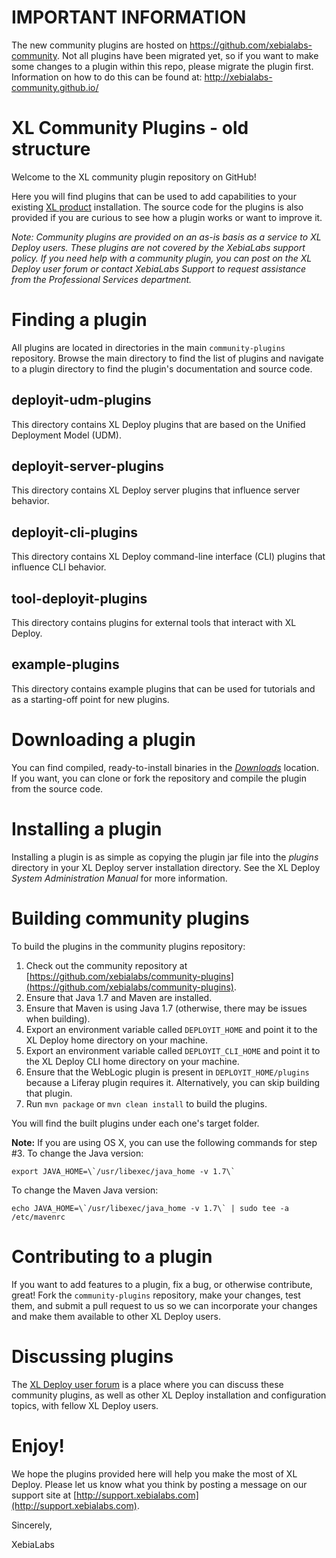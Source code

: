# IMPORTANT INFORMATION #

The new community plugins are hosted on https://github.com/xebialabs-community. Not all plugins have been migrated yet, so if you want to make some changes to a plugin within this repo, please migrate the plugin first. Information on how to do this can be found at: http://xebialabs-community.github.io/

# XL Community Plugins - old structure #

Welcome to the XL community plugin repository on GitHub!

Here you will find plugins that can be used to add capabilities to your existing [XL product](http://www.xebialabs.com/tour) installation. The source code
for the plugins is also provided if you are curious to see how a plugin works or want to improve it.

_Note: Community plugins are provided on an as-is basis as a service to XL Deploy users. These plugins are not covered by the XebiaLabs support policy. If you need help with a community plugin, you can post on the XL Deploy user forum or contact XebiaLabs Support to request assistance from the Professional Services department._

# Finding a plugin

All plugins are located in directories in the main `community-plugins` repository. Browse the main directory to find the list of plugins and navigate to a plugin directory to find the plugin's documentation and source code.

## deployit-udm-plugins

This directory contains XL Deploy plugins that are based on the Unified Deployment Model (UDM).

## deployit-server-plugins

This directory contains XL Deploy server plugins that influence server behavior.

## deployit-cli-plugins

This directory contains XL Deploy command-line interface (CLI) plugins that influence CLI behavior.

## tool-deployit-plugins

This directory contains plugins for external tools that interact with XL Deploy.

## example-plugins

This directory contains example plugins that can be used for tutorials and as a starting-off point for new plugins.

# Downloading a plugin

You can find compiled, ready-to-install binaries in the [_Downloads_](https://dist.xebialabs.com/public/community/) location.
If you want, you can clone or fork the repository and compile the plugin from the source code.

# Installing a plugin

Installing a plugin is as simple as copying the plugin jar file into the _plugins_ directory in your XL Deploy server installation directory. See the XL Deploy *System Administration Manual* for more information.

# Building community plugins

To build the plugins in the community plugins repository:
 
1.  Check out the community repository at [https://github.com/xebialabs/community-plugins](https://github.com/xebialabs/community-plugins).
2.  Ensure that Java 1.7 and Maven are installed. 
3.  Ensure that Maven is using Java 1.7 (otherwise, there may be issues when building). 
4.  Export an environment variable called `DEPLOYIT_HOME` and point it to the XL Deploy home directory on your machine.
5.  Export an environment variable called `DEPLOYIT_CLI_HOME` and point it to the XL Deploy CLI home directory on your machine.
6.  Ensure that the WebLogic plugin is present in `DEPLOYIT_HOME/plugins` because a Liferay plugin requires it. Alternatively, you can skip building that plugin. 
7.  Run `mvn package` or `mvn clean install` to build the plugins. 

You will find the built plugins under each one's target folder.

**Note:** If you are using OS X, you can use the following commands for step #3. To change the Java version: 

    export JAVA_HOME=\`/usr/libexec/java_home -v 1.7\`
    
To change the Maven Java version:

    echo JAVA_HOME=\`/usr/libexec/java_home -v 1.7\` | sudo tee -a /etc/mavenrc

# Contributing to a plugin

If you want to add features to a plugin, fix a bug, or otherwise contribute, great! Fork the `community-plugins` repository, make your changes, test them, and submit a pull request to us so we can incorporate your changes and make them available
to other XL Deploy users. 

# Discussing plugins

The [XL Deploy user forum](http://support.xebialabs.com/forums/20273366-deployit-users) is a place where you can discuss these community plugins, as well as other XL Deploy installation and configuration topics, with fellow XL Deploy users.

# Enjoy!

We hope the plugins provided here will help you make the most of XL Deploy. Please let us know what you think by posting a message on our support site at [http://support.xebialabs.com](http://support.xebialabs.com).

Sincerely,

XebiaLabs
